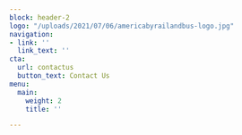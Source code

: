 ```yaml
---
block: header-2
logo: "/uploads/2021/07/06/americabyrailandbus-logo.jpg"
navigation:
- link: ''
  link_text: ''
cta:
  url: contactus
  button_text: Contact Us
menu:
  main:
    weight: 2
    title: ''

---
```

